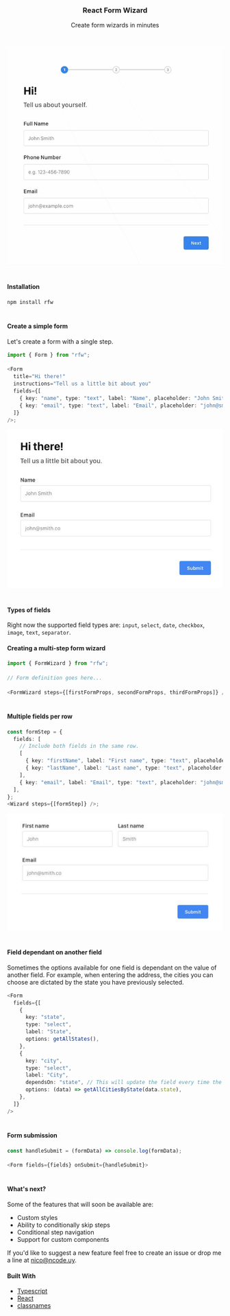 <h3 align="center">React Form Wizard</h3>
<p align="center">Create form wizards in minutes</p>
<h1></h1>

<p align="center">
  <img src="https://github.com/ngonzalvez/react-form-wizard/blob/main/images/demo.gif" alt="RFW Demo"/>
</p>
<h1></h1>

#### Installation

```sh
npm install rfw
```

<h1></h1>

#### Create a simple form

Let's create a form with a single step.

```typescript
import { Form } from "rfw";

<Form
  title="Hi there!"
  instructions="Tell us a little bit about you"
  fields={[
    { key: "name", type: "text", label: "Name", placeholder: "John Smith" },
    { key: "email", type: "text", label: "Email", placeholder: "john@smith.co" },
  ]}
/>;
```

<p align="center">
  <img src="https://github.com/ngonzalvez/react-form-wizard/blob/main/images/simple-form.png" alt="Simple form"/>
</p>
<h1></h1>

#### Types of fields

Right now the supported field types are: `input`, `select`, `date`, `checkbox`, `image`, `text`, `separator`.

#### Creating a multi-step form wizard

```typescript
import { FormWizard } from "rfw";

// Form definition goes here...

<FormWizard steps={[firstFormProps, secondFormProps, thirdFormProps]} />;
```

<h1></h1>

#### Multiple fields per row

```typescript
const formStep = {
  fields: [
    // Include both fields in the same row.
    [
      { key: "firstName", label: "First name", type: "text", placeholder: "John" },
      { key: "lastName", label: "Last name", type: "text", placeholder: "Smith" },
    ],
    { key: "email", label: "Email", type: "text", placeholder: "john@smith.co" },
  ],
};
<Wizard steps={[formStep]} />;
```

<p align="center">
  <img src="https://github.com/ngonzalvez/react-form-wizard/blob/main/images/multiple-fields-per-row.png" alt="Multiple fields per row"/>
</p>
<h1></h1>

#### Field dependant on another field

Sometimes the options available for one field is dependant on the value of another field. For example, when entering the address, the cities you can choose are dictated by the state you have previously selected.

```typescript
<Form
  fields={[
    {
      key: "state",
      type: "select",
      label: "State",
      options: getAllStates(),
    },
    {
      key: "city",
      type: "select",
      label: "City",
      dependsOn: "state", // This will update the field every time the dependency changes.
      options: (data) => getAllCitiesByState(data.state),
    },
  ]}
/>
```

<h1></h1>

#### Form submission

```typescript
const handleSubmit = (formData) => console.log(formData);

<Form fields={fields} onSubmit={handleSubmit}>
```

<h1></h1>

#### What's next?

Some of the features that will soon be available are:

- Custom styles
- Ability to conditionally skip steps
- Conditional step navigation
- Support for custom components

If you'd like to suggest a new feature feel free to create an issue or drop me a line at nico@ncode.uy.

#### Built With

- [Typescript](https://www.typescriptlang.org)
- [React](https://react.dev)
- [classnames](https://github.com/JedWatson/classnames)
